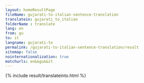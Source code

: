 ```yaml
---
layout: homeResultPage
fileName: gujarati-to-italian-sentence-translation
translatein: gujarati_to_italian
folderName : translate
lang: en
from: gu
to: it
langname: gujarati-to
permalink: /gujarati-to-italian-sentence-translation/result
sitemap: false
nointernationalization: true
matchurls: en&&gu&&it
---
```

{% include result/translateinto.html %}

<script src="/js/result/translation.js" data-foldername="{{page.folderName}}" data-lang="{{page.lang}}"></script>
